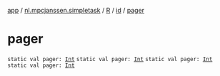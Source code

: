 [app](../../../index.md) / [nl.mpcjanssen.simpletask](../../index.md) / [R](../index.md) / [id](index.md) / [pager](.)

# pager

`static val pager: `[`Int`](https://kotlinlang.org/api/latest/jvm/stdlib/kotlin/-int/index.html)
`static val pager: `[`Int`](https://kotlinlang.org/api/latest/jvm/stdlib/kotlin/-int/index.html)
`static val pager: `[`Int`](https://kotlinlang.org/api/latest/jvm/stdlib/kotlin/-int/index.html)
`static val pager: `[`Int`](https://kotlinlang.org/api/latest/jvm/stdlib/kotlin/-int/index.html)